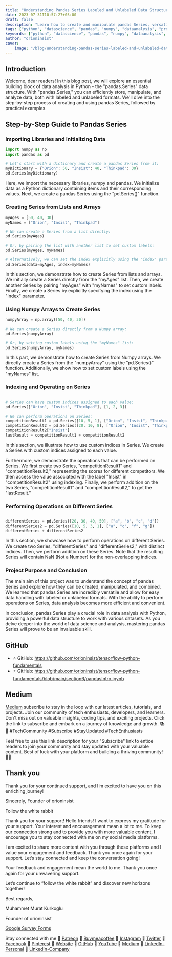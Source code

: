 ```yaml
---
title: "Understanding Pandas Series Labeled and Unlabeled Data Structures"
date: 2023-07-31T10:57:27+03:00
draft: false
description: "Learn how to create and manipulate pandas Series, versatile data structures for efficient data handling in Python. Explore labeled and unlabeled formats, perform operations, and level up your data analysis skills! 🐼📊 #Python #Pandas #DataScience"
tags: ["python", "datascience", "pandas", "numpy", "dataanalysis", "programming", "coding", "data", "datastructure", "analysis"]
keywords: ["python", "datascience", "pandas", "numpy", "dataanalysis", "programming", "coding", "data", "datastructure", "analysis"]
author: "orioninsist"
cover:
    image: "/blog/understanding-pandas-series-labeled-and-unlabeled-data-structure.webp"
---
```


## Introduction

Welcome, dear readers! In this blog post, we will explore an essential building block of data analysis in Python - the "pandas.Series" data structure. With "pandas.Series," you can efficiently store, manipulate, and analyze data, both with labeled and unlabeled formats. We'll dive into the step-by-step process of creating and using pandas Series, followed by practical examples.

## Step-by-Step Guide to Pandas Series

### Importing Libraries and Initializing Data

```python
import numpy as np
import pandas as pd

# Let's start with a dictionary and create a pandas Series from it:
myDictionary = {"Orion": 50, "Insist": 40, "Thinkpad": 30}
pd.Series(myDictionary)

```

Here, we import the necessary libraries, numpy and pandas. We initialize data as a Python dictionary containing items and their corresponding values. Next, we create a pandas Series using the "pd.Series()" function.

### Creating Series from Lists and Arrays

```python
myAges = [50, 40, 30]
myNames = ["Orion", "Insist", "Thinkpad"]

# We can create a Series from a list directly:
pd.Series(myAges)

# Or, by pairing the list with another list to set custom labels:
pd.Series(myAges, myNames)

# Alternatively, we can set the index explicitly using the "index" parameter:
pd.Series(data=myAges, index=myNames)

```

In this section, we demonstrate how to create Series from lists and arrays. We initially create a Series directly from the "myAges" list. Then, we create another Series by pairing "myAges" with "myNames" to set custom labels. Finally, we create a Series by explicitly specifying the index using the "index" parameter.

### Using Numpy Arrays to Create Series

```python
numpyArray = np.array([50, 40, 30])

# We can create a Series directly from a Numpy array:
pd.Series(numpyArray)

# Or, by setting custom labels using the "myNames" list:
pd.Series(numpyArray, myNames)

```

In this part, we demonstrate how to create Series from Numpy arrays. We directly create a Series from the "numpyArray" using the "pd.Series()" function. Additionally, we show how to set custom labels using the "myNames" list.

### Indexing and Operating on Series

```python

# Series can have custom indices assigned to each value:
pd.Series(["Orion", "Insist", "Thinkpad"], [1, 2, 3])

# We can perform operations on Series:
competitionResult1 = pd.Series([10, 5, 1], ["Orion", "Insist", "Thinkpad"])
competitionResult2 = pd.Series([20, 10, 8], ["Orion", "Insist", "Thinkpad"])
competitionResult2["Insist"]
lastResult = competitionResult1 + competitionResult2

```

In this section, we illustrate how to use custom indices in Series. We create a Series with custom indices assigned to each value.

Furthermore, we demonstrate the operations that can be performed on Series. We first create two Series, "competitionResult1" and "competitionResult2," representing the scores for different competitors. We then access the value associated with the label "Insist" in "competitionResult2" using indexing. Finally, we perform addition on the two Series, "competitionResult1" and "competitionResult2," to get the "lastResult."

### Performing Operations on Different Series

```python

differentSeries = pd.Series([20, 30, 40, 50], ["a", "b", "c", "d"])
differentSeries2 = pd.Series([10, 5, 3, 1], ["a", "c", "f", "g"])
differentSeries + differentSeries2

```

In this section, we showcase how to perform operations on different Series. We create two Series, "differentSeries" and "differentSeries2," with distinct indices. Then, we perform addition on these Series. Note that the resulting Series will contain NaN (Not a Number) for the non-overlapping indices.

### Project Purpose and Conclusion 
The main aim of this project was to understand the concept of pandas Series and explore how they can be created, manipulated, and combined. We learned that pandas Series are incredibly versatile and allow for easy data handling with labeled or unlabeled formats. With the ability to perform operations on Series, data analysis becomes more efficient and convenient.

In conclusion, pandas Series play a crucial role in data analysis with Python, providing a powerful data structure to work with various datasets. As you delve deeper into the world of data science and analysis, mastering pandas Series will prove to be an invaluable skill.

## GitHub

* ⭐ GitHub: https://github.com/orioninsist/tensorflow-python-fundamentals
* ⭐ GitHub: https://github.com/orioninsist/tensorflow-python-fundamentals/blob/main/section6/pandasIntro.ipynb  

## Medium

[Medium](https://orioninsist.dev/subscribe) subscribe to stay in the loop with our latest articles, tutorials, and projects. Join our community of tech enthusiasts, developers, and learners. Don't miss out on valuable insights, coding tips, and exciting projects. Click the link to subscribe and embark on a journey of knowledge and growth. 📚🚀 #TechCommunity #Subscribe #StayUpdated #TechEnthusiasts

  

Feel free to use this link description for your "Subscribe" link to entice readers to join your community and stay updated with your valuable content. Best of luck with your platform and building a thriving community! 📝✨

  

## Thank you

  

Thank you for your continued support, and I’m excited to have you on this enriching journey!

  

Sincerely, Founder of orioninsist

  

Follow the white rabbit

  

Thank you for your support! Hello friends! I want to express my gratitude for your support. Your interest and encouragement mean a lot to me. To keep our connection strong and to provide you with more valuable content, I encourage you to stay connected with me on my social media platforms.

  

I am excited to share more content with you through these platforms and I value your engagement and feedback. Thank you once again for your support. Let’s stay connected and keep the conversation going!

  

Your feedback and engagement mean the world to me. Thank you once again for your unwavering support.

  

Let’s continue to “follow the white rabbit” and discover new horizons together!

  

Best regards,

  

Muhammet Murat Kurkoglu

  

Founder of orioninsist

  

[Google Survey Forms](https://forms.gle/9k4nybFs3Det8bHv5)

  

Stay connected with me 🔗 [Patreon](https://www.patreon.com/orioninsist) 🔗 [Buymeacoffee](https://www.buymeacoffee.com/orioninsist) 🔗 [Instagram](https://www.instagram.com/insistorion/) 🔗 [Twitter](https://twitter.com/InsistOrion) 🔗 [Facebook](https://www.facebook.com/insistorion) 🔗 [Pinterest](https://www.pinterest.com/orioninsist/) 🔗 [Website](https://orioninsist.org/) 🔗 [GitHub](https://github.com/orioninsist) 🔗 [YouTube](https://www.youtube.com/@orioninsist-official/) 🔗 [Medium](https://orioninsist.dev/) 🔗 [LinkedIn-Personal](https://www.linkedin.com/in/muhammet-murat-kurkoglu/) 🔗 [LinkedIn-Company](https://www.linkedin.com/company/orioninsist/)